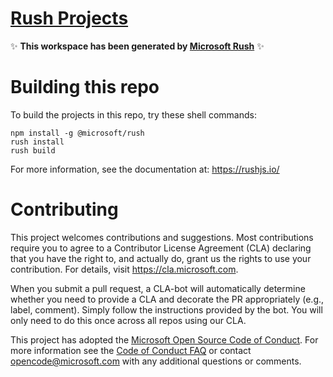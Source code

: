 # [Rush Projects](https://github.com/djwingfield/rush-projects)

✨ **This workspace has been generated by [Microsoft Rush](https://rushjs.io/)** ✨

# Building this repo

To build the projects in this repo, try these shell commands:

```
npm install -g @microsoft/rush
rush install
rush build
```

For more information, see the documentation at: https://rushjs.io/

# Contributing

This project welcomes contributions and suggestions. Most contributions require you to agree to a
Contributor License Agreement (CLA) declaring that you have the right to, and actually do, grant us
the rights to use your contribution. For details, visit https://cla.microsoft.com.

When you submit a pull request, a CLA-bot will automatically determine whether you need to provide
a CLA and decorate the PR appropriately (e.g., label, comment). Simply follow the instructions
provided by the bot. You will only need to do this once across all repos using our CLA.

This project has adopted the [Microsoft Open Source Code of Conduct](https://opensource.microsoft.com/codeofconduct/).
For more information see the [Code of Conduct FAQ](https://opensource.microsoft.com/codeofconduct/faq/) or
contact [opencode@microsoft.com](mailto:opencode@microsoft.com) with any additional questions or comments.
